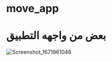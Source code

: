 # move_app
 
# بعض من واجهه التطبيق 
![Screenshot_1671961046](https://user-images.githubusercontent.com/109889616/209463589-34a00fa8-ba9a-4d1e-9724-77fced26db8d.png)
